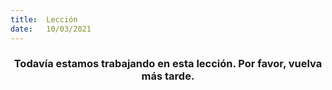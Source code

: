 ```yaml
---
title:  Lección
date:   10/03/2021
---
```


### <center>Todavía estamos trabajando en esta lección. Por favor, vuelva más tarde.</center>